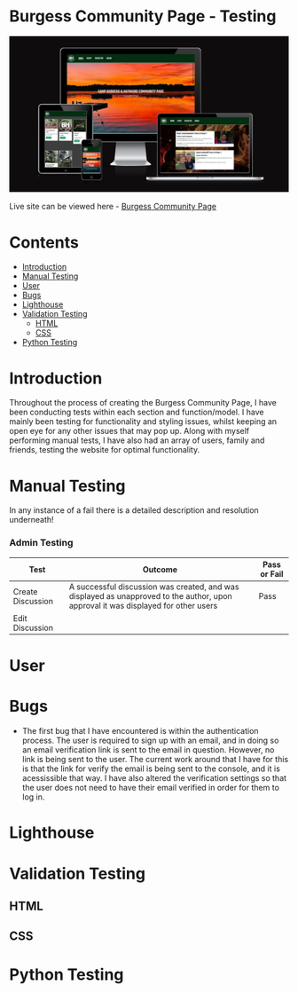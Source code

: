 # Burgess Community Page - Testing

![A photo of the Burgess Community Page being displayed on AmiResponsive](/documentation/images/amiresponsive.png)

Live site can be viewed here - [Burgess Community Page](https://burgess-community-22799d4a8274.herokuapp.com/)

# Contents

* [Introduction](#introduction)
* [Manual Testing](#manual-testing)
* [User](#user)
* [Bugs](#bugs)
* [Lighthouse](#lighthouse)
* [Validation Testing](#validation-testing)
    * [HTML](#html)
    * [CSS](#css)
* [Python Testing](#python-testing)

# Introduction

Throughout the process of creating the Burgess Community Page, I have been conducting tests within each section and function/model. I have mainly been testing for functionality and styling issues, whilst keeping an open eye for any other issues that may pop up. Along with myself performing manual tests, I have also had an array of users, family and friends, testing the website for optimal functionality.

# Manual Testing

In any instance of a fail there is a detailed description and resolution underneath!

### Admin Testing

| Test | Outcome | Pass or Fail
| --- | --- | --- |
| Create Discussion | A successful discussion was created, and was displayed as unapproved to the author, upon approval it was displayed for other users | Pass
| Edit Discussion | 

# User

# Bugs

- The first bug that I have encountered is within the authentication process. The user is required to sign up with an email, and in doing so an email verification link is sent to the email in question. However, no link is being sent to the user. The current work around that I have for this is that the link for verify the email is being sent to the console, and it is acessissible that way. I have also altered the verification settings so that the user does not need to have their email verified in order for them to log in. 

# Lighthouse

# Validation Testing

## HTML

## CSS

# Python Testing

